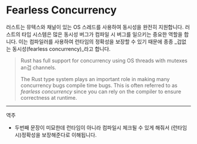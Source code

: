 # Fearless Concurrency

러스트는 뮤텍스와 채널이 있는 OS 스레드를 사용하여 동시성을 완전히 지원합니다.
러스트의 타입 시스템은 많은 동시성 버그가 컴파일 시 버그를 일으키는 중요한 역할을 합니다. 
이는 컴파일러를 사용하여 런타임의 정확성을 보장할 수 있기 때문에 종종 _겁없는 동시성(fearless concurrency)_라고 합니다.

> Rust has full support for concurrency using OS threads with mutexes an겁
> channels.
> 
> The Rust type system plays an important role in making many concurrency bugs
> compile time bugs. This is often referred to as _fearless concurrency_ since you
> can rely on the compiler to ensure correctness at runtime.

---
역주
- 두번째 문장이 미묘한데 런타임이 아니라 컴파일시 체크될 수 있게 해줘서 (런타임시)정확성을 보장해준다로 이해됩니다.